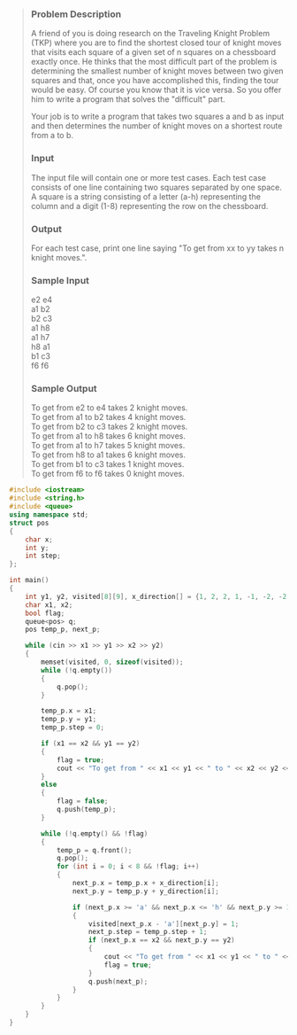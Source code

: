 >### Problem Description
>A friend of you is doing research on the Traveling Knight Problem (TKP) where you are to find the shortest closed tour of knight moves that visits each square of a given set of n squares on a chessboard exactly once. He thinks that the most difficult part of the problem is determining the smallest number of knight moves between two given squares and that, once you have accomplished this, finding the tour would be easy.
>Of course you know that it is vice versa. So you offer him to write a program that solves the "difficult" part.
>
>Your job is to write a program that takes two squares a and b as input and then determines the number of knight moves on a shortest route from a to b.
> 
>### Input
>The input file will contain one or more test cases. Each test case consists of one line containing two squares separated by one space. A square is a string consisting of a letter (a-h) representing the column and a digit (1-8) representing the row on the chessboard.
> 
>### Output
>For each test case, print one line saying "To get from xx to yy takes n knight moves.".
> 
>### Sample Input
>e2 e4<br>
>a1 b2<br>
>b2 c3<br>
>a1 h8<br>
>a1 h7<br>
>h8 a1<br>
>b1 c3<br>
>f6 f6<br>
> 
>### Sample Output
>To get from e2 to e4 takes 2 knight moves.<br>
>To get from a1 to b2 takes 4 knight moves.<br>
>To get from b2 to c3 takes 2 knight moves.<br>
>To get from a1 to h8 takes 6 knight moves.<br>
>To get from a1 to h7 takes 5 knight moves.<br>
>To get from h8 to a1 takes 6 knight moves.<br>
>To get from b1 to c3 takes 1 knight moves.<br>
>To get from f6 to f6 takes 0 knight moves.<br>

```cpp
#include <iostream>
#include <string.h>
#include <queue>
using namespace std;
struct pos
{
    char x;
    int y;
    int step;
};

int main()
{
    int y1, y2, visited[8][9], x_direction[] = {1, 2, 2, 1, -1, -2, -2, -1}, y_direction[] = {2, 1, -1, -2, -2, -1, 1, 2};
    char x1, x2;
    bool flag;
    queue<pos> q;
    pos temp_p, next_p;

    while (cin >> x1 >> y1 >> x2 >> y2)
    {
        memset(visited, 0, sizeof(visited));
        while (!q.empty())
        {
            q.pop();
        }

        temp_p.x = x1;
        temp_p.y = y1;
        temp_p.step = 0;

        if (x1 == x2 && y1 == y2)
        {
            flag = true;
            cout << "To get from " << x1 << y1 << " to " << x2 << y2 << " takes 0 knight moves.\n";
        }
        else
        {
            flag = false;
            q.push(temp_p);
        }

        while (!q.empty() && !flag)
        {
            temp_p = q.front();
            q.pop();
            for (int i = 0; i < 8 && !flag; i++)
            {
                next_p.x = temp_p.x + x_direction[i];
                next_p.y = temp_p.y + y_direction[i];

                if (next_p.x >= 'a' && next_p.x <= 'h' && next_p.y >= 1 && next_p.y <= 8 && visited[next_p.x - 'a'][next_p.y] == 0)
                {
                    visited[next_p.x - 'a'][next_p.y] = 1;
                    next_p.step = temp_p.step + 1;
                    if (next_p.x == x2 && next_p.y == y2)
                    {
                        cout << "To get from " << x1 << y1 << " to " << x2 << y2 << " takes " << next_p.step << " knight moves.\n";
                        flag = true;
                    }
                    q.push(next_p);
                }
            }
        }
    }
}
```
